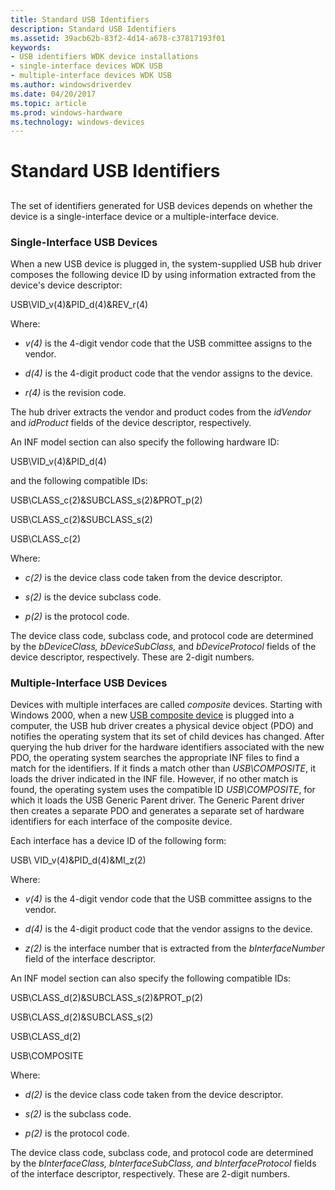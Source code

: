 ```yaml
---
title: Standard USB Identifiers
description: Standard USB Identifiers
ms.assetid: 39acb62b-83f2-4d14-a678-c37817193f01
keywords:
- USB identifiers WDK device installations
- single-interface devices WDK USB
- multiple-interface devices WDK USB
ms.author: windowsdriverdev
ms.date: 04/20/2017
ms.topic: article
ms.prod: windows-hardware
ms.technology: windows-devices
---
```


# Standard USB Identifiers


## <a href="" id="ddk-standard-usb-identifiers-dg"></a>


<a href="" id="the-set-of-identifiers-generated-for-usb-devices-depends-on-whether-the-device-is-a-single-interface-device-or-a-multiple-interface-device-"></a>The set of identifiers generated for USB devices depends on whether the device is a single-interface device or a multiple-interface device.  

### Single-Interface USB Devices

When a new USB device is plugged in, the system-supplied USB hub driver composes the following device ID by using information extracted from the device's device descriptor:

USB\\VID_v(4)&PID_d(4)&REV_r(4)

Where:

-   *v(4)* is the 4-digit vendor code that the USB committee assigns to the vendor.

-   *d(4)* is the 4-digit product code that the vendor assigns to the device.

-   *r(4)* is the revision code.

The hub driver extracts the vendor and product codes from the *idVendor* and *idProduct* fields of the device descriptor, respectively.

An INF model section can also specify the following hardware ID:

USB\\VID_v(4)&PID_d(4)

and the following compatible IDs:

USB\\CLASS_c(2)&SUBCLASS_s(2)&PROT_p(2)

USB\\CLASS_c(2)&SUBCLASS_s(2)

USB\\CLASS_c(2)

Where:

-   *c(2)* is the device class code taken from the device descriptor.

-   *s(2)* is the device subclass code.

-   *p(2)* is the protocol code.

The device class code, subclass code, and protocol code are determined by the *bDeviceClass, bDeviceSubClass,* and *bDeviceProtocol* fields of the device descriptor, respectively. These are 2-digit numbers.

### Multiple-Interface USB Devices

Devices with multiple interfaces are called *composite* devices. Starting with Windows 2000, when a new [USB composite device](https://msdn.microsoft.com/library/windows/hardware/ff537109) is plugged into a computer, the USB hub driver creates a physical device object (PDO) and notifies the operating system that its set of child devices has changed. After querying the hub driver for the hardware identifiers associated with the new PDO, the operating system searches the appropriate INF files to find a match for the identifiers. If it finds a match other than *USB\\COMPOSITE*, it loads the driver indicated in the INF file. However, if no other match is found, the operating system uses the compatible ID *USB\\COMPOSITE*, for which it loads the USB Generic Parent driver. The Generic Parent driver then creates a separate PDO and generates a separate set of hardware identifiers for each interface of the composite device.

Each interface has a device ID of the following form:

USB\\ VID_v(4)&PID_d(4)&MI_z(2)

Where:

-   *v(4)* is the 4-digit vendor code that the USB committee assigns to the vendor.

-   *d(4)* is the 4-digit product code that the vendor assigns to the device.

-   *z(2)* is the interface number that is extracted from the *bInterfaceNumber* field of the interface descriptor.

An INF model section can also specify the following compatible IDs:

USB\\CLASS_d(2)&SUBCLASS_s(2)&PROT_p(2)

USB\\CLASS_d(2)&SUBCLASS_s(2)

USB\\CLASS_d(2)

USB\\COMPOSITE

Where:

-   *d(2)* is the device class code taken from the device descriptor.

-   *s(2)* is the subclass code.

-   *p(2)* is the protocol code.

The device class code, subclass code, and protocol code are determined by the *bInterfaceClass, bInterfaceSubClass, and bInterfaceProtocol* fields of the interface descriptor, respectively. These are 2-digit numbers.

 

 





